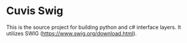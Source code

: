 # Cuvis Swig
This is the source project for building python and c# interface layers. It utilizes SWIG (https://www.swig.org/download.html).
